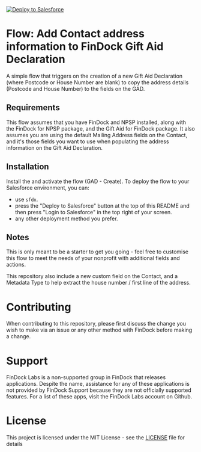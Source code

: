 <a href="https://githubsfdeploy.herokuapp.com?owner=FinDockLabs&repo=https://github.com/FinDockLabs/GAD-contact-info-flow&ref=main">
  <img alt="Deploy to Salesforce"
       src="https://raw.githubusercontent.com/afawcett/githubsfdeploy/master/deploy.png">
</a>

# Flow: Add Contact address information to FinDock Gift Aid Declaration

A simple flow that triggers on the creation of a new Gift Aid Declaration (where Postcode or House Number are blank) to copy the address details (Postcode and House Number) to the fields on the GAD.

## Requirements

This flow assumes that you have FinDock and NPSP installed, along with the FinDock for NPSP package, and the Gift Aid for FinDock package. It also assumes you are using the default Mailing Address fields on the Contact, and it's those fields you want to use when populating the address information on the Gift Aid Declaration.

## Installation

Install the and activate the flow (GAD - Create). To deploy the flow to your Salesforce environment, you can:
- use `sfdx`.
- press the "Deploy to Salesforce" button at the top of this README and then press "Login to Salesforce" in the top right of your screen.
- any other deployment method you prefer.

## Notes

This is only meant to be a starter to get you going - feel free to customise this flow to meet the needs of your nonprofit with additional fields and actions.

This repository also include a new custom field on the Contact, and a Metadata Type to help extract the house number / first line of the address.

# Contributing

When contributing to this repository, please first discuss the change you wish to make via an issue or any other method with FinDock before making a change.

# Support

FinDock Labs is a non-supported group in FinDock that releases applications. Despite the name, assistance for any of these applications is not provided by FinDock Support because they are not officially supported features. For a list of these apps, visit the FinDock Labs account on Github. 

# License

This project is licensed under the MIT License - see the [LICENSE](/LICENSE) file for details

